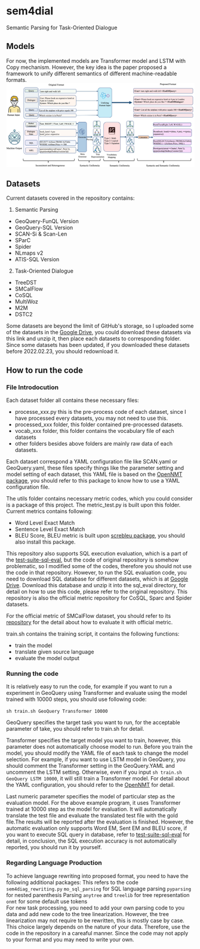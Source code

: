 # sem4dial
Semantic Parsing for Task-Oriented Dialogue

## Models
For now, the implemented models are Transformer model and LSTM with Copy mechanism. However, the key idea is the paper proposed a framework to unify different semantics of different machine-readable formats.
![avatar](emnlp_page-0001.jpg)

## Datasets
Current datasets covered in the repository contains:  
1. Semantic Parsing
  - GeoQuery-FunQL Version
  - GeoQuery-SQL Version
  - SCAN-Si & Scan-Len
  - SParC
  - Spider
  - NLmaps v2
  - ATIS-SQL Version
2. Task-Oriented Dialogue
  - TreeDST
  - SMCalFlow
  - CoSQL
  - MultiWoz
  - M2M
  - DSTC2

Some datasets are beyond the limit of GitHub's storage, so I uploaded some of the datasets in the [Google Drive](https://drive.google.com/file/d/1Bxm29zjtLkLiuzMNHMUAIWmOSvBWlGu6/view?usp=sharing), you could download these datasets via this link and unzip it, then place each datasets to corresponding folder. Since some datasets has been updated, if you downloaded these datasets before 2022.02.23, you should redownload it.

## How to run the code

### File Introdocution
Each dataset folder all contains these necessary files:
  - processe_xxx.py this is the pre-process code of each dataset, since I have processed every datasets, you may not need to use this.
  - processed_xxx folder, this folder contained pre-processed datasets.
  - vocab_xxx folder, this folder contains the vocabulary file of each datasets
  - other folders besides above folders are mainly raw data of each datasets.  

Each dataset correspond a YAML configuration file like SCAN.yaml or GeoQuery.yaml, these files specify things like the parameter setting and model setting of each dataset, this YAML file is based on the [OpenNMT package](https://github.com/OpenNMT/OpenNMT-py), you should refer to this package to know how to use a YAML configuration file.

The utils folder contains necessary metric codes, which you could consider is a package of this project. The metric_test.py is built upon this folder. Current metrics contains following:
  - Word Level Exact Match
  - Sentence Level Exact Match
  - BLEU Score, BLEU metric is built upon [screbleu package](https://github.com/mjpost/sacrebleu), you should also install this package.

This repository also supports SQL execution evaluation, which is a part of the [test-suite-sql-eval](https://github.com/taoyds/test-suite-sql-eval), but the code of  original repository is somehow problematic, so I modified some of the codes, therefore you should not use the code in that repository. However, to run the SQL evaluation code, you need to download SQL database for different datasets, which is at [Google Drive](https://drive.google.com/file/d/1mkCx2GOFIqNesD4y8TDAO1yX1QZORP5w/view). Download this database and unzip it into the sql_eval directory, for detail on how to use this code, please refer to the original repository. This repository is also the official metric repository for CoSQL, Sparc and Spider datasets.

For the official metric of SMCalFlow dataset, you should refer to its [repository](https://microsoft.github.io/task_oriented_dialogue_as_dataflow_synthesis/) for the detail about how to evaluate it with official metric.

train.sh contains the training script, it contains the following functions:
  - train the model
  - translate given source language
  - evaluate the model output

### Running the code
It is relatively easy to run the code, for example if you want to run a experiment in GeoQuery using Transformer and evaluate using the model trained with 10000 steps, you should use following code:

```sh train.sh GeoQuery Transformer 10000```

GeoQuery specifies the target task you want to run, for the acceptable parameter of take, you should refer to train.sh for detail.

Transformer specifies the target model you want to train, however, this parameter does not automatically choose model to run. Before you train the model, you should modify the YAML file of each task to change the model selection. For example, if you want to use LSTM model in GeoQuery, you should comment the Transformer setting in the GeoQuery.YAML and uncomment the LSTM setting. Otherwise, even if you input ```sh train.sh GeoQuery LSTM 10000```, it will still train a Transformer model. For detail about the YAML configuration, you should refer to the [OpenNMT](https://github.com/OpenNMT/OpenNMT-py) for detail.

Last numeric parameter specifies the model of particular step as the evaluation model. For the above example program, it uses Transformer trained at 10000 step as the model for evaluation. It will automatically translate the test file and evaluate the translated test file with the gold file.The results will be reported after the evaluation is finished. However, the automatic evaluation only supports Word EM, Sent EM and BLEU score, if you want to execute SQL query in database, refer to [test-suite-sql-eval](https://github.com/taoyds/test-suite-sql-eval) for detail, in conclusion, the SQL execution accuracy is not automatically reported, you should run it by yourself.

### Regarding Language Production
To achieve language rewriting into proposed format, you need to have the following additional packages:
This refers to the code `sem4diag_rewriting.py`
`mo_sql_parsing` for SQL language parsing
`pyparsing` for nested parenthesis Parsing
`anytree` and `treelib` for tree representation
`onmt` for some default use tokens  
For new task processing, you need to add your own parsing code to you data and add new code to the tree linearization. However, the tree linearization may not require to be rewritten, this is mostly case by case. This choice largely depends on the nature of your data. Therefore, use the code in the repository in a careaful manner. Since the code may not apply to your format and you may need to write your own.
